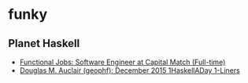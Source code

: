 # funky

## Planet Haskell
- [Functional Jobs: Software Engineer at Capital Match (Full-time)](https://functionaljobs.com/jobs/8875-software-engineer-at-capital-match)
- [Douglas M. Auclair (geophf): December 2015 1HaskellADay 1-Liners](http://logicaltypes.blogspot.com/2016/01/december-2015-1haskelladay-1-liners.html)


